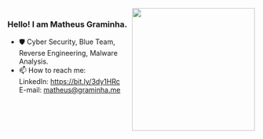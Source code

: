 <img align="right" width="250" height="auto" src="https://user-images.githubusercontent.com/37777517/103916870-b76f6680-50eb-11eb-8d87-e9c18a40c9b8.png"> 

### Hello! I am Matheus Graminha.
- 🛡 Cyber Security, Blue Team, Reverse Engineering, Malware Analysis.
- 📫 How to reach me: <br>
     LinkedIn: https://bit.ly/3dy1HRc <br>
     E-mail: matheus@graminha.me
     
     


